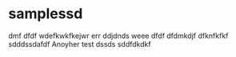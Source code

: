 # samplessd
dmf
dfdf
wdefkwkfkejwr
err
ddjdnds
weee
dfdf
dfdmkdjf
dfknfkfkf
sdddssdafdf
Anoyher test
dssds
sddfdkdkf

